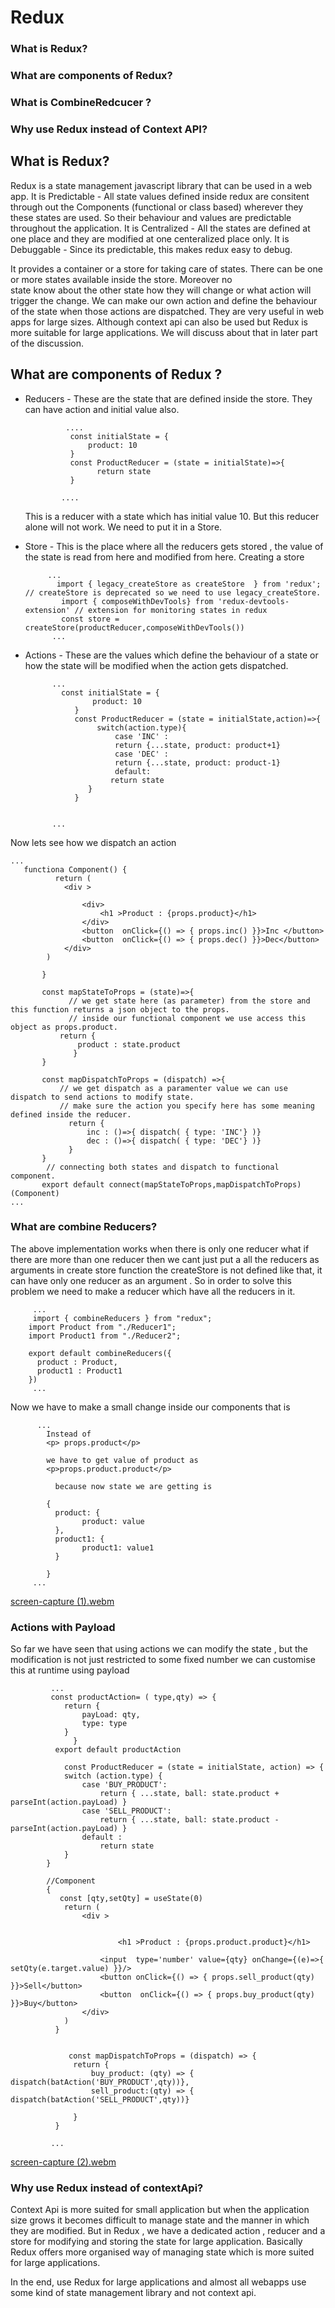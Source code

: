 # Redux
  ### What is Redux?
  ### What are components of Redux?
  ### What is CombineRedcucer ?
  ### Why use Redux instead of Context API?




## What is Redux?
   Redux is a state management javascript library that can be used in a web app. 
   It is Predictable - All state values defined inside redux are consitent through out the Components (functional or class based) wherever                           they these states are used. So their behaviour and values are predictable throughout the application.
   It is Centralized - All the states are defined at one place and they are modified at one centeralized place only.
   It is Debuggable - Since its predictable, this makes redux easy to debug.
   
   It provides a container or a store for taking care of states. There can be one or more states available inside the store. Moreover no   
   state know about the other state how they will change or what action will trigger the change. We can make our own action and define the 
   behaviour of the state when those actions are dispatched.
   They are very useful in web apps for large sizes. Although context api can also be used but Redux is more suitable for large 
   applications.
   We will discuss about that in later part of the discussion.

## What are components of Redux ?

  * Reducers - These are the state that are defined inside the store. They can have action and initial value also.

                 ....
                  const initialState = {
                      product: 10
                  }
                  const ProductReducer = (state = initialState)=>{
                        return state
                  }

                ....
    This is a reducer with a state which has initial value 10. But this reducer alone will not work. We need to put it in a                    Store.
    
* Store -  This is the place where all the reducers gets stored , the value of the state is read from here and modified from here.
           Creating a store

           ...
             import { legacy_createStore as createStore  } from 'redux'; // createStore is deprecated so we need to use legacy_createStore.
              import { composeWithDevTools} from 'redux-devtools-extension' // extension for monitoring states in redux
              const store = createStore(productReducer,composeWithDevTools()) 
            ...
 * Actions - These are the values which define the behaviour of a state or how the state will be modified when the action gets dispatched.

             ...
               const initialState = {
                      product: 10
                  }
                  const ProductReducer = (state = initialState,action)=>{
                       switch(action.type){
                           case 'INC' :
                           return {...state, product: product+1}
                           case 'DEC' :
                           return {...state, product: product-1}
                           default:               
                          return state
                     }
                  }

   
             ...

Now lets see how we dispatch an action 

    ...
       functiona Component() {
              return (
                <div >
                   
                    <div>
                        <h1 >Product : {props.product}</h1>
                    </div>
                    <button  onClick={() => { props.inc() }}>Inc </button>
                    <button  onClick={() => { props.dec() }}>Dec</button>
                </div>
            )
       
           }

           const mapStateToProps = (state)=>{ 
                 // we get state here (as parameter) from the store and this function returns a json object to the props.
                 // inside our functional component we use access this object as props.product.
               return {
                   product : state.product
                  }
           }

           const mapDispatchToProps = (dispatch) =>{
               // we get dispatch as a paramenter value we can use dispatch to send actions to modify state.
               // make sure the action you specify here has some meaning defined inside the reducer.
                 return {
                     inc : ()=>{ dispatch( { type: 'INC'} )}
                     dec : ()=>{ dispatch( { type: 'DEC'} )}
                 }
           }
            // connecting both states and dispatch to functional component.
           export default connect(mapStateToProps,mapDispatchToProps)(Component) 
    ...



  ### What are combine Reducers?
   The above implementation works when there is only one reducer what if there are more than one reducer then we cant just put a all the 
   reducers as arguments in create store function the createStore is not defined like that, it can have only one reducer as an argument .
   So in order to solve this problem we need to make a reducer which have all the reducers in it.

         ...
         import { combineReducers } from "redux";
        import Product from "./Reducer1";
        import Product1 from "./Reducer2";
        
        export default combineReducers({
          product : Product,
          product1 : Product1
        })
         ...
    
  Now we have to make a small change inside our components that is
          
          ...
            Instead of 
            <p> props.product</p>

            we have to get value of product as
            <p>props.product.product</p>

              because now state we are getting is
      
            {
              product: {
                    product: value
              },
              product1: {
                    product1: value1
              }

            }    
         ...


[screen-capture (1).webm](https://github.com/rohan9521/Redux_Implementation/assets/43091846/99adbe36-8a9a-4333-bbc5-290ef541c285)

### Actions with Payload

 So far we have seen that using actions we can modify the state , but the modification is not just restricted to some fixed number we can customise this at runtime using payload

             ...
             const productAction= ( type,qty) => {
                return {
                    payLoad: qty,
                    type: type
                }
                  }
              export default productAction
                         
                const ProductReducer = (state = initialState, action) => {
                switch (action.type) {
                    case 'BUY_PRODUCT':
                        return { ...state, ball: state.product + parseInt(action.payLoad) }
                    case 'SELL_PRODUCT':
                        return { ...state, ball: state.product - parseInt(action.payLoad) }
                    default :
                        return state
                }
            }

            //Component
            {
               const [qty,setQty] = useState(0)
                return (
                    <div >
                       
                     
                            <h1 >Product : {props.product.product}</h1>
                 
                        <input  type='number' value={qty} onChange={(e)=>{ setQty(e.target.value) }}/>
                        <button onClick={() => { props.sell_product(qty) }}>Sell</button>
                        <button  onClick={() => { props.buy_product(qty) }}>Buy</button>
                    </div>
                )
              }


                 const mapDispatchToProps = (dispatch) => {
                  return {
                      buy_product: (qty) => { dispatch(batAction('BUY_PRODUCT',qty))},
                      sell_product:(qty) => { dispatch(batAction('SELL_PRODUCT',qty))}
              
                  }
              }
             
             ...
[screen-capture (2).webm](https://github.com/rohan9521/Redux_Implementation/assets/43091846/2e8f158e-db57-4397-9dd9-0dc2c3da6f2b)

### Why use Redux instead of contextApi?
Context Api is more suited for small application but when the application size grows it becomes difficult to manage state and the manner in which they are modified.
But in Redux , we have a dedicated action , reducer and a store for modifying and storing the state for large application.
Basically Redux offers more organised way of managing state which is more suited for large applications.

In the end, use Redux for large applications and almost all webapps use some kind of state management library and not context api.
             

